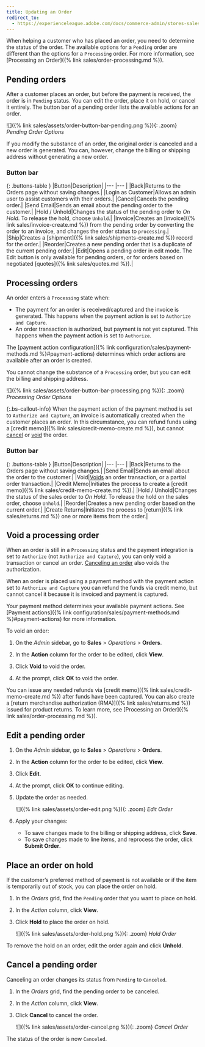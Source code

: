 ```yaml
---
title: Updating an Order
redirect_to:
  - https://experienceleague.adobe.com/docs/commerce-admin/stores-sales/point-of-purchase/assist/customer-account-create-order.html
---
```


When helping a customer who has placed an order, you need to determine the status of the order. The available options for a `Pending` order are different than the options for a `Processing` order. For more information, see [Processing an Order]({% link sales/order-processing.md %}).

## Pending orders

After a customer places an order, but before the payment is received, the order is in `Pending` status. You can edit the order, place it on hold, or cancel it entirely. The button bar of a pending order lists the available actions for an order.

![]({% link sales/assets/order-button-bar-pending.png %}){: .zoom}
_Pending Order Options_

If you modify the substance of an order, the original order is canceled and a new order is generated. You can, however, change the billing or shipping address without generating a new order.

### Button bar

{: .buttons-table }
|Button|Description|
|--- |--- |
|<span class="btn">Back</span>|Returns to the Orders page without saving changes.|
|<span class="btn">Login as Customer</span>|Allows an admin user to assist customers with their orders.|
|<span class="btn">Cancel</span>|Cancels the pending order.|
|<span class="btn">Send Email</span>|Sends an email about the pending order to the customer.|
|<span class="btn">Hold</span> / <span class="btn">Unhold</span>|Changes the status of the pending order to _On Hold_. To release the hold, choose `Unhold`.|
|<span class="btn">Invoice</span>|Creates an [invoice]({% link sales/invoice-create.md %}) from the pending order by converting the order to an invoice, and changes the order status to `processing`.|
|<span class="btn">Ship</span>|Creates a [shipment]({% link sales/shipments-create.md %}) record for the order.|
|<span class="btn">Reorder</span>|Creates a new pending order that is a duplicate of the current pending order.|
|<span class="btn">Edit</span>|Opens a pending order in edit mode. The Edit button is only available for pending orders, or for orders based on negotiated [quotes]({% link sales/quotes.md %}).|

## Processing orders

An order enters a `Processing` state when:

* The payment for an order is received/captured and the invoice is generated. This happens when the payment action is set to `Authorize and Capture`.
* An order transaction is authorized, but payment is not yet captured. This happens when the payment action is set to `Authorize`.

The [payment action configuration]({% link configuration/sales/payment-methods.md %}#payment-actions) determines which order actions are available after an order is created.

You cannot change the substance of a `Processing` order, but you can edit the billing and shipping address.

![]({% link sales/assets/order-button-bar-processing.png %}){: .zoom}
_Processing Order Options_

{:.bs-callout-info}
When the payment action of the payment method is set to `Authorize and Capture`, an invoice is automatically created when the customer places an order. In this circumstance, you can refund funds using a [credit memo]({% link sales/credit-memo-create.md %}), but cannot [cancel](#cancel-a-pending-order) or [void](#void-a-processing-order) the order.

### Button bar

{: .buttons-table }
|Button|Description|
|--- |--- |
|<span class="btn">Back</span>|Returns to the Orders page without saving changes.|
|<span class="btn">Send Email</span>|Sends an email about the order to the customer.|
|<span class="btn">Void</span>|[Voids](#void-a-processing-order) an order transaction, or a partial order transaction.|
|<span class="btn">Credit Memo</span>|Initiates the process to create a [credit memo]({% link sales/credit-memo-create.md %}).|
|<span class="btn">Hold</span> / <span class="btn">Unhold</span>|Changes the status of the sales order to _On Hold_. To release the hold on the sales order, choose `Unhold`.|
|<span class="btn">Reorder</span>|Creates a new pending order based on the current order.|
|<span class="ee-only"></span><span class="btn">Create Returns</span>|Initiates the process to [return]({% link sales/returns.md %}) one or more items from the order.|

## Void a processing order

When an order is still in a `Processing` status and the payment integration is set to `Authorize` (not `Authorize and Capture`), you can only void a transaction or cancel an order. [Canceling an order](#cancel-a-pending-order) also voids the authorization.

When an order is placed using a payment method with the payment action set to `Authorize and Capture` you can refund the funds via credit memo,  but cannot cancel it because it is invoiced and payment is captured.

Your payment method determines your available payment actions. See [Payment actions]({% link configuration/sales/payment-methods.md %}#payment-actions) for more information.

To void an order:

1. On the _Admin_ sidebar, go to **Sales** > _Operations_ > **Orders**.

1. In the **Action** column for the order to be edited, click **View**.

1. Click **Void** to void the order.

1. At the prompt, click **OK** to void the order.

You can issue any needed refunds via [credit memo]({% link sales/credit-memo-create.md %}) after funds have been captured. You can also create a [return merchandise authorization (RMA)]({% link sales/returns.md %}) issued for product returns. To learn more, see [Processing an Order]({% link sales/order-processing.md %}).

## Edit a pending order

1. On the _Admin_ sidebar, go to **Sales** > _Operations_ > **Orders**.

1. In the **Action** column for the order to be edited, click **View**.

1. Click **Edit**.

1. At the prompt, click **OK** to continue editing.

1. Update the order as needed.

    ![]({% link sales/assets/order-edit.png %}){: .zoom}
    _Edit Order_

1. Apply your changes:
   * To save changes made to the billing or shipping address, click **Save**.
   * To save changes made to line items, and reprocess the order, click **Submit Order**.

## Place an order on hold

If the customer’s preferred method of payment is not available or if the item is temporarily out of stock, you can place the order on hold.

1. In the _Orders_ grid, find the `Pending` order that you want to place on hold.

1. In the _Action_ column, click **View**.

1. Click **Hold** to place the order on hold.

    ![]({% link sales/assets/order-hold.png %}){: .zoom}
    _Hold Order_

To remove the hold on an order, edit the order again and click **Unhold**.

## Cancel a pending order

Canceling an order changes its status from `Pending` to `Canceled`.

1. In the _Orders_ grid, find the pending order to be canceled.

1. In the _Action_ column, click **View**.

1. Click **Cancel** to cancel the order.

    ![]({% link sales/assets/order-cancel.png %}){: .zoom}
    _Cancel Order_

The status of the order is now `Canceled`.

<style>
.buttons-table td:first-of-type {
  width: 160px;
}
</style>

